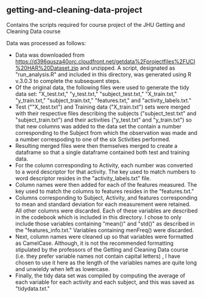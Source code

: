 ## getting-and-cleaning-data-project

Contains the scripts required for course project of the JHU Getting and Cleaning Data course

Data was processed as follows:
* Data was downloaded from https://d396qusza40orc.cloudfront.net/getdata%2Fprojectfiles%2FUCI%20HAR%20Dataset.zip and unzipped.  A script, designated as "run_analysis.R" and included in this directory, was generated using R v.3.0.3 to complete the subsequent steps.
* Of the original data, the following files were used to generate the tidy data set: "X_test.txt," "y_test.txt," "subject_test.txt," "X_train.txt," "y_train.txt," "subject_train.txt," "features.txt," and "activity_labels.txt."
* Test (""X_test.txt") and Training data ("X_train.txt") sets were merged with their respective files describing the subjects ("subject_test.txt" and "subject_train.txt") and their activities ("y_test.txt" and "y_train.txt") so that new columns was added to the data set the contain a number corresponding to the Subject from which the observation was made and a number correspoding to one of the six Sctivities performed.
* Resulting merged files were then themselves merged to create a dataframe so that a single dataframe contained both test and training data.
* For the column corresponding to Activity, each number was converted to a word descriptor for that activity.  The key used to match numbers to word descriptor resides in the "activity_labels.txt" file.
* Column names were then added for each of the features measured.  The key used to match the columns to features resides in the "features.txt."
* Columns corresponding to Subject, Activity, and features corresponding to mean and standard deviation for each measurement were retained.  All other columns were discarded. Each of these variables are described in the codebook which is included in this directory.  I chose to only include those variables containing "mean()" and "std()" as described in the "features_info.txt."  Variables containing menFreq() were discarded. 
* Next, column names were cleaned up so that variables were formatted as CamelCase.  Although, it is not the recommended formatting stipulated by the professors of the Getting and Cleaning Data course (i.e. they prefer variable names not contain capital letters) , I have chosen to use it here as the length of the variables names are quite long and unwieldy when left as lowercase.
* Finally, the tidy data set was compiled by computing the average of each variable for each activity and each subject, and this was saved as "tidydata.txt."

